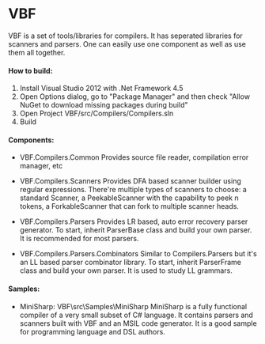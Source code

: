 VBF
========

VBF is a set of tools/libraries for compilers. It has seperated libraries for scanners and parsers. One can easily use one component as well as use them all together.

#### How to build:
1. Install Visual Studio 2012 with .Net Framework 4.5
2. Open Options dialog, go to "Package Manager" and then check "Allow NuGet to download missing packages during build"
3. Open Project VBF/src/Compilers/Compilers.sln
4. Build

#### Components:
* VBF.Compilers.Common
Provides source file reader, compilation error manager, etc

* VBF.Compilers.Scanners
Provides DFA based scanner builder using regular expressions. There're multiple types of scanners to choose: a standard Scanner, a PeekableScanner with the capability to peek n tokens, a ForkableScanner that can fork to multiple scanner heads.

* VBF.Compilers.Parsers
Provides LR based, auto error recovery parser generator. To start, inherit ParserBase<T> class and build your own parser. It is recommended for most parsers.

* VBF.Compilers.Parsers.Combinators
Similar to Compilers.Parsers but it's an LL based parser combinator library. To start, inherit ParserFrame<T> class and build your own parser. It is used to study LL grammars.

#### Samples:
* MiniSharp: VBF\src\Samples\MiniSharp
MiniSharp is a fully functional compiler of a very small subset of C# language. It contains parsers and scanners built with VBF and an MSIL code generator.
It is a good sample for programming language and DSL authors.